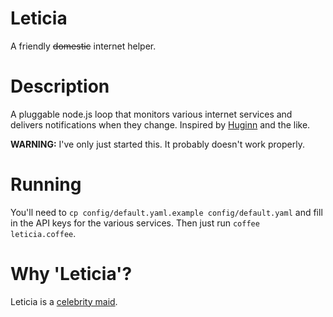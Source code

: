 # Leticia

A friendly ~~domestic~~ internet helper.

# Description

A pluggable node.js loop that monitors various internet services and delivers
notifications when they change. Inspired by
[Huginn](https://github.com/cantino/huginn) and the like.

**WARNING:** I've only just started this. It probably doesn't work properly.

# Running

You'll need to `cp config/default.yaml.example config/default.yaml` and fill in the API keys for the various services. Then just run `coffee leticia.coffee`.

# Why 'Leticia'?

Leticia is a [celebrity maid](http://www.youtube.com/watch?v=yrZwVdjRJiw).
